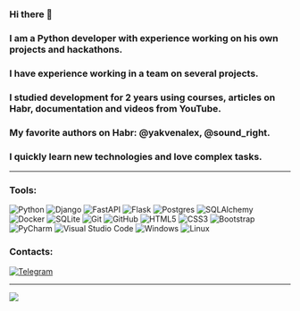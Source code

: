 ### Hi there 👋

### I am a Python developer with experience working on his own projects and hackathons.
### I have experience working in a team on several projects.
### I studied development for 2 years using courses, articles on Habr, documentation and videos from YouTube.
### My favorite authors on Habr: @yakvenalex, @sound_right.
### I quickly learn new technologies and love complex tasks.

<hr>

### Tools:
![Python](https://img.shields.io/badge/python-3670A0?style=for-the-badge&logo=python&logoColor=ffdd54)
![Django](https://img.shields.io/badge/django-%23092E20.svg?style=for-the-badge&logo=django&logoColor=white)
![FastAPI](https://img.shields.io/badge/FastAPI-005571?style=for-the-badge&logo=fastapi)
![Flask](https://img.shields.io/badge/FLASK-000000?style=for-the-badge&logo=flask&logoColor=white)
![Postgres](https://img.shields.io/badge/Postgres-%23316192.svg?logo=postgresql&logoColor=white&style=for-the-badge)
![SQLAlchemy](https://img.shields.io/badge/SQLALCHEMY-D71F00?style=for-the-badge&logo=sqlalchemy&logoColor=white&logoSize=auto)
![Docker](https://img.shields.io/badge/Docker-2496ED?logo=docker&logoColor=fff&style=for-the-badge)
![SQLite](https://img.shields.io/badge/sqlite-%2307405e.svg?style=for-the-badge&logo=sqlite&logoColor=white)
![Git](https://img.shields.io/badge/git-%23F05033.svg?style=for-the-badge&logo=git&logoColor=white)
![GitHub](https://img.shields.io/badge/github-%23121011.svg?style=for-the-badge&logo=github&logoColor=white)
![HTML5](https://img.shields.io/badge/html5-%23E34F26.svg?style=for-the-badge&logo=html5&logoColor=white)
![CSS3](https://img.shields.io/badge/css3-%231572B6.svg?style=for-the-badge&logo=css3&logoColor=white)
![Bootstrap](https://img.shields.io/badge/bootstrap-%238511FA.svg?style=for-the-badge&logo=bootstrap&logoColor=white)
![PyCharm](https://img.shields.io/badge/pycharm-143?style=for-the-badge&logo=pycharm&logoColor=black&color=black&labelColor=green)
![Visual Studio Code](https://img.shields.io/badge/Visual%20Studio%20Code-0078d7.svg?style=for-the-badge&logo=visual-studio-code&logoColor=white)
![Windows](https://img.shields.io/badge/Windows-0078D6?style=for-the-badge&logo=windows&logoColor=white)
![Linux](https://img.shields.io/badge/Linux-FCC624?style=for-the-badge&logo=linux&logoColor=black)

### Contacts:
[![Telegram](https://img.shields.io/badge/-Telegram-333?style=for-the-badge&logo=telegram&logoColor=27A0D9)](https://t.me/germynic)

<hr>

![](http://github-profile-summary-cards.vercel.app/api/cards/profile-details?username=germynic31&theme=discord_old_blurple)

